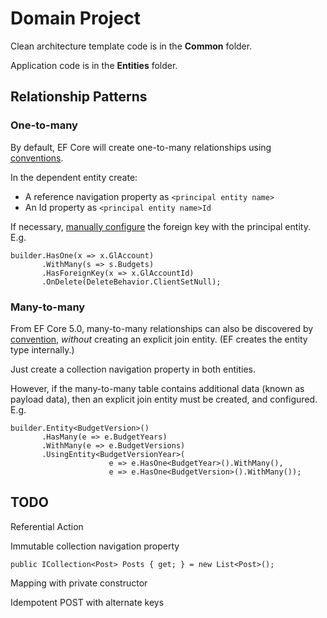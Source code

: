 ﻿# Domain Project

Clean architecture template code is in the **Common** folder.

Application code is in the **Entities** folder.

## Relationship Patterns

### One-to-many

By default, EF Core will create one-to-many relationships using [conventions](https://docs.microsoft.com/en-us/ef/core/modeling/relationships?tabs=fluent-api%2Cfluent-api-simple-key%2Csimple-key#conventions). 

In the dependent entity create: 
* A reference navigation property as `<principal entity name>` 
* An Id property as `<principal entity name>Id`  

If necessary, [manually configure]((https://docs.microsoft.com/en-us/ef/core/modeling/relationships?tabs=fluent-api%2Cfluent-api-simple-key%2Csimple-key#manual-configuration)) the foreign key with the principal entity. E.g. 

    builder.HasOne(x => x.GlAccount)
           .WithMany(s => s.Budgets)
           .HasForeignKey(x => x.GlAccountId)
           .OnDelete(DeleteBehavior.ClientSetNull);


### Many-to-many

From EF Core 5.0, many-to-many relationships can also be discovered by [convention](https://docs.microsoft.com/en-us/ef/core/modeling/relationships?tabs=fluent-api%2Cfluent-api-simple-key%2Csimple-key#other-relationship-patterns), *without* creating an explicit join entity. (EF creates the entity type internally.)

Just create a collection navigation property in both entities. 

However, if the many-to-many table contains additional data (known as payload data), then an explicit join entity must be created, and configured. E.g.

        
    builder.Entity<BudgetVersion>()
           .HasMany(e => e.BudgetYears)
           .WithMany(e => e.BudgetVersions)
           .UsingEntity<BudgetVersionYear>(
                          e => e.HasOne<BudgetYear>().WithMany(),
                          e => e.HasOne<BudgetVersion>().WithMany());   



  
## TODO 

Referential Action 

Immutable collection navigation property
    
    public ICollection<Post> Posts { get; } = new List<Post>();

Mapping with private constructor 

Idempotent POST with alternate keys